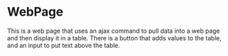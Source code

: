 # WebPage
This is a web page that uses an ajax command to pull data into a web page and then display it in a table.
There is a button that adds values to the table, and an input to put text above the table.
